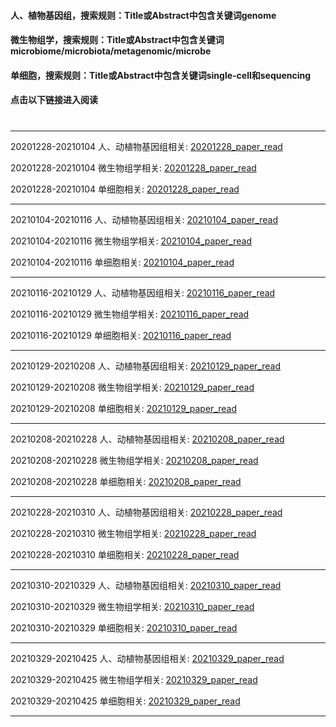 #### 人、植物基因组，搜索规则：Title或Abstract中包含关键词genome
#### 微生物组学，搜索规则：Title或Abstract中包含关键词microbiome/microbiota/metagenomic/microbe
#### 单细胞，搜索规则：Title或Abstract中包含关键词single-cell和sequencing


#### 点击以下链接进入阅读

#

----------------------

20201228-20210104 人、动植物基因组相关:  [20201228_paper_read](https://wangpeng407.github.io/berry_papers/20201228_now1.out.html)

20201228-20210104 微生物组学相关:  [20201228_paper_read](https://wangpeng407.github.io/berry_papers/20201228_now2.out.html)

20201228-20210104 单细胞相关:  [20201228_paper_read](https://wangpeng407.github.io/berry_papers/20201228_now3.out.html)

----------------------

20210104-20210116 人、动植物基因组相关:  [20210104_paper_read](https://wangpeng407.github.io/berry_papers/20210104_now1.out.html)

20210104-20210116 微生物组学相关:  [20210104_paper_read](https://wangpeng407.github.io/berry_papers/20210104_now2.out.html)

20210104-20210116 单细胞相关:  [20210104_paper_read](https://wangpeng407.github.io/berry_papers/20210104_now3.out.html)


----------------------

20210116-20210129 人、动植物基因组相关:  [20210116_paper_read](https://wangpeng407.github.io/berry_papers/20210116_now1.out.html)

20210116-20210129 微生物组学相关:  [20210116_paper_read](https://wangpeng407.github.io/berry_papers/20210116_now2.out.html)

20210116-20210129 单细胞相关:  [20210116_paper_read](https://wangpeng407.github.io/berry_papers/20210116_now3.out.html)


----------------------

20210129-20210208 人、动植物基因组相关:  [20210129_paper_read](https://wangpeng407.github.io/berry_papers/20210129_now1.out.html)

20210129-20210208 微生物组学相关:  [20210129_paper_read](https://wangpeng407.github.io/berry_papers/20210129_now2.out.html)

20210129-20210208 单细胞相关:  [20210129_paper_read](https://wangpeng407.github.io/berry_papers/20210129_now3.out.html)


----------------------

20210208-20210228 人、动植物基因组相关:  [20210208_paper_read](https://wangpeng407.github.io/berry_papers/20210208_now1.out.html)

20210208-20210228 微生物组学相关:  [20210208_paper_read](https://wangpeng407.github.io/berry_papers/20210208_now2.out.html)

20210208-20210228 单细胞相关:  [20210208_paper_read](https://wangpeng407.github.io/berry_papers/20210208_now3.out.html)


----------------------

20210228-20210310 人、动植物基因组相关:  [20210228_paper_read](https://wangpeng407.github.io/berry_papers/20210228_now1.out.html)

20210228-20210310 微生物组学相关:  [20210228_paper_read](https://wangpeng407.github.io/berry_papers/20210228_now2.out.html)

20210228-20210310 单细胞相关:  [20210228_paper_read](https://wangpeng407.github.io/berry_papers/20210228_now3.out.html)


----------------------

20210310-20210329 人、动植物基因组相关:  [20210310_paper_read](https://wangpeng407.github.io/berry_papers/20210310_now1.out.html)

20210310-20210329 微生物组学相关:  [20210310_paper_read](https://wangpeng407.github.io/berry_papers/20210310_now2.out.html)

20210310-20210329 单细胞相关:  [20210310_paper_read](https://wangpeng407.github.io/berry_papers/20210310_now3.out.html)


----------------------

20210329-20210425 人、动植物基因组相关:  [20210329_paper_read](https://wangpeng407.github.io/berry_papers/20210329_now1.out.html)

20210329-20210425 微生物组学相关:  [20210329_paper_read](https://wangpeng407.github.io/berry_papers/20210329_now2.out.html)

20210329-20210425 单细胞相关:  [20210329_paper_read](https://wangpeng407.github.io/berry_papers/20210329_now3.out.html)


----------------------

